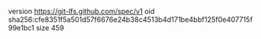 version https://git-lfs.github.com/spec/v1
oid sha256:cfe8351f5a501d57f6676e24b38c4513b4d171be4bbf125f0e407715f99e1bc1
size 459
